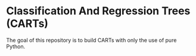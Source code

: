 # Classification And Regression Trees (CARTs)

The goal of this repository is to build CARTs with only the use of pure Python.